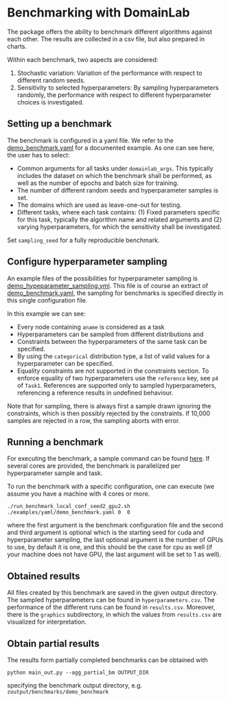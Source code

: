 # Benchmarking with DomainLab

The package offers the ability to benchmark different algorithms against each other.
The results are collected in a csv file, but also prepared in charts.

Within each benchmark, two aspects are considered:
1. Stochastic variation: Variation of the performance with respect to different random seeds.
2. Sensitivity to selected hyperparameters: By sampling hyperparameters randomly,
the performance with respect to different hyperparameter choices is investigated. 

## Setting up a benchmark
The benchmark is configured in a yaml file. We refer to the
[demo_benchmark.yaml](https://github.com/marrlab/DomainLab/blob/master/examples/yaml/demo_benchmark.yaml)
for a documented example. As one can see here, the user has to select:
- Common arguments for all tasks under `domainlab_args`. This typically includes the dataset on which the benchmark
shall be performed, as well as the number of epochs and batch size for training.
- The number of different random seeds and hyperparameter samples is set.
- The domains which are used as leave-one-out for testing.
- Different tasks, where each task contains: (1) Fixed parameters specific for this task,
typically the algorithm name and related arguments and (2) varying hyperparameters, for which
the sensitivity shall be investigated.

Set `sampling_seed` for a fully reproducible benchmark.

## Configure hyperparameter sampling
An example files of the possibilities for hyperparameter sampling is
[demo_hypeparameter_sampling.yml](https://github.com/marrlab/DomainLab/blob/master/examples/yaml/demo_hyperparameter_sampling.yml).
This file is of course an extract of [demo_benchmark.yaml](https://github.com/marrlab/DomainLab/blob/master/examples/yaml/demo_benchmark.yaml),
the sampling for benchmarks is specified directly in this single configuration file.

In this example we can see:
- Every node containing `aname` is considered as a task
- Hyperparameters can be sampled from different distributions and
- Constraints between the hyperparameters of the same task can be specified.
- By using the `categorical` distribution type, a list of valid values for a hyperparameter can be specified.
- Equality constraints are not supported in the constraints section. To
enforce equality of two hyperparameters use the `reference` key, see `p4` of `Task1`.
References are supported only to sampled hyperparameters, referencing a reference
results in undefined behaviour.

Note that for sampling, there is always first a sample drawn ignoring the constraints, which
is then possibly rejected by the constraints. If 10,000 samples are rejected in a row, the sampling
aborts with error.

## Running a benchmark
For executing the benchmark, a sample command can be found
[here](https://github.com/marrlab/DomainLab/blob/benchmark_snakemake/examples/benchmark/run_snakemake.sh).
If several cores are provided, the benchmark is parallelized per hyperparameter sample and
task.

To run the benchmark with a specific configuration, one can execute (we assume you have a machine with 4 cores or more. 

```
./run_benchmark_local_conf_seed2_gpu2.sh ./examples/yaml/demo_benchmark.yaml 0  0
```
where the first argument is the benchmark configuration file and the second and third argument is optional which is the starting seed for cuda and hyperparameter sampling, the last optional argument is the number of GPUs to use, by default it is one, and this should be the case for cpu as well (if your machine does not have GPU, the last argument will be set to 1 as well).

## Obtained results
All files created by this benchmark are saved in the given output directory.
The sampled hyperparameters can be found in `hyperparameters.csv`.
The performance of the different runs can be found in `results.csv`. Moreover, there is
the `graphics` subdirectory, in which the values from `results.csv` are visualized for interpretation.


## Obtain partial results
The results form partially completed benchmarks can be obtained with
```commandline
python main_out.py --agg_partial_bm OUTPUT_DIR
```
specifying the benchmark output directory, e.g. `zoutput/benchmarks/demo_benchmark`
